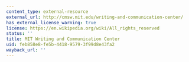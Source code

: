 ```yaml
---
content_type: external-resource
external_url: http://cmsw.mit.edu/writing-and-communication-center/
has_external_license_warning: true
license: https://en.wikipedia.org/wiki/All_rights_reserved
status: ''
title: MIT Writing and Communication Center
uid: feb858e8-fe5b-4418-9579-3f99d8e43fa2
wayback_url: ''
---
```

